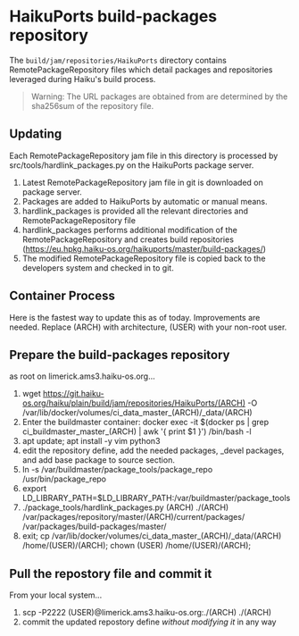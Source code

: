 # HaikuPorts build-packages repository

The `build/jam/repositories/HaikuPorts` directory contains
RemotePackageRepository files which detail packages and
repositories leveraged during Haiku's build process.

> Warning: The URL packages are obtained from
> are determined by the sha256sum of the repository
> file.

## Updating

Each RemotePackageRepository jam file in this directory
is processed by src/tools/hardlink_packages.py on the
HaikuPorts package server.

1) Latest RemotePackageRepository jam file in git is downloaded on package server.
2) Packages are added to HaikuPorts by automatic or manual means.
3) hardlink_packages is provided all the relevant directories and RemotePackageRepository file
4) hardlink_packages performs additional modification of the RemotePackageRepository and creates
   build repositories (https://eu.hpkg.haiku-os.org/haikuports/master/build-packages/)
5) The modified RemotePackageRepository file is copied back to the developers system and checked in to git.

## Container Process

Here is the fastest way to update this as of today.
Improvements are needed. Replace (ARCH) with architecture, (USER) with your non-root user.

## Prepare the build-packages repository

as root on limerick.ams3.haiku-os.org...

1) wget https://git.haiku-os.org/haiku/plain/build/jam/repositories/HaikuPorts/(ARCH) -O /var/lib/docker/volumes/ci_data_master_(ARCH)/_data/(ARCH)
2) Enter the buildmaster container:
   docker exec -it $(docker ps | grep ci_buildmaster_master_(ARCH) | awk '{ print $1 }') /bin/bash -l
3) apt update; apt install -y vim python3
4) edit the repository define, add the needed packages, _devel packages, and add base package to source section.
5) ln -s /var/buildmaster/package_tools/package_repo /usr/bin/package_repo
6) export LD_LIBRARY_PATH=$LD_LIBRARY_PATH:/var/buildmaster/package_tools
7) ./package_tools/hardlink_packages.py (ARCH) ./(ARCH) /var/packages/repository/master/(ARCH)/current/packages/ /var/packages/build-packages/master/
8) exit; cp /var/lib/docker/volumes/ci_data_master_(ARCH)/_data/(ARCH) /home/(USER)/(ARCH); chown (USER) /home/(USER)/(ARCH);

## Pull the repostory file and commit it

From your local system...

1) scp -P2222 (USER)@limerick.ams3.haiku-os.org:./(ARCH) ./(ARCH)
2) commit the updated repostory define *without modifying it* in any way
